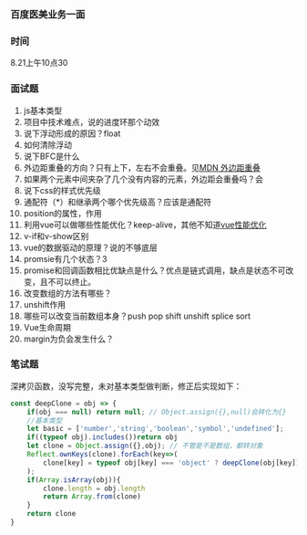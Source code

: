 ### 百度医美业务一面

### 时间
8.21上午10点30  

### 面试题
1. js基本类型
2. 项目中技术难点，说的进度环那个动效
3. 说下浮动形成的原因？float
4. 如何清除浮动
5. 说下BFC是什么
6. 外边距重叠的方向？只有上下，左右不会重叠。见[MDN 外边距重叠](https://developer.mozilla.org/zh-CN/docs/Web/CSS/CSS_Box_Model/Mastering_margin_collapsing)
7. 如果两个元素中间夹杂了几个没有内容的元素，外边距会重叠吗？会
8. 说下css的样式优先级
9. 通配符（\*）和继承两个哪个优先级高？应该是通配符
10. position的属性，作用
11. 利用vue可以做哪些性能优化？keep-alive，其他不知道[vue性能优化](https://juejin.im/post/6844903913410314247#heading-12)
12. v-if和v-show区别
13. vue的数据驱动的原理？说的不够底层
14. promsie有几个状态？3
15. promise和回调函数相比优缺点是什么？优点是链式调用，缺点是状态不可改变，且不可以终止。
16. 改变数组的方法有哪些？
17. unshift作用
18. 哪些可以改变当前数组本身？push pop shift unshift splice sort
19. Vue生命周期
20. margin为负会发生什么？

### 笔试题
深拷贝函数，没写完整，未对基本类型做判断，修正后实现如下：
```javascript
const deepClone = obj => {
	if(obj === null) return null; // Object.assign({},null)会转化为{}
	//基本类型
	let basic = ['number','string','boolean','symbol','undefined'];
	if((typeof obj).includes())return obj
	let clone = Object.assign({},obj); // 不管是不是数组，都转对象
	Reflect.ownKeys(clone).forEach(key=>(
		clone[key] = typeof obj[key] === 'object' ? deepClone(obj[key]) : obj[key])
	);
	if(Array.isArray(obj)){
		clone.length = obj.length
		return Array.from(clone)
	}
	return clone
}
```